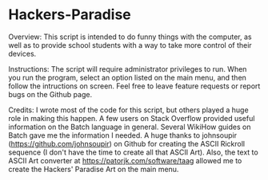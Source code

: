 # Hackers-Paradise
Overview:
	This script is intended to do funny things with the computer, as well as to provide school students with a way to take more control of their devices.

Instructions:
	The script will require administrator privileges to run. When you run the program, select an option listed on the main menu, and then follow the intructions on screen. Feel free to leave feature requests or report bugs on the Github page.

Credits:
	I wrote most of the code for this script, but others played a huge role in making this happen.
	A few users on Stack Overflow provided useful information on the Batch language in general.
	Several WikiHow guides on Batch gave me the information I needed.
	A huge thanks to johnsoupir (https://github.com/johnsoupir) on Github for creating the ASCII Rickroll sequence (I don't have the time to create all that ASCII Art).
	Also, the text to ASCII Art converter at https://patorjk.com/software/taag allowed me to create the Hackers' Paradise Art on the main menu.
